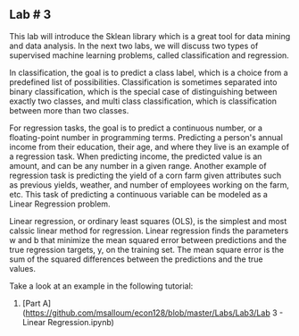 ## Lab # 3


This lab will introduce the Sklean library which is a great tool for data mining and data analysis. In the next two labs, we will discuss two types of supervised machine learning problems, called classification and regression. 

In classification, the goal is to predict a class label, which is a choice from a predefined list of possibilities. Classification is sometimes separated into binary classification, which is the special case of distinguishing between exactly two classes, and multi class classification, which is classification between more than two classes.  

For regression tasks, the goal is to predict  a continuous number, or a floating-point number in programming terms. Predicting a person's annual income from their education, their age, and where they live is an example of a regression task. When predicting income, the predicted value is an amount, and can be any number in a given range. Another example of regression task is predicting the yield of a corn farm given attributes such as previous yields, weather, and number of employees working on the farm, etc. This task of predicting a continuous variable can be modeled as a Linear Regression problem. 

Linear regression, or ordinary least squares (OLS), is the simplest and most calssic linear method for regression. Linear regression finds the parameters w and b that minimize the mean squared error between predictions and the true regression targets, y, on the training set. The mean square error is the sum of the squared differences between the predictions and the true values. 

Take a look at an example in the following tutorial:

1. [Part A] (https://github.com/msalloum/econ128/blob/master/Labs/Lab3/Lab 3 - Linear Regression.ipynb) 
